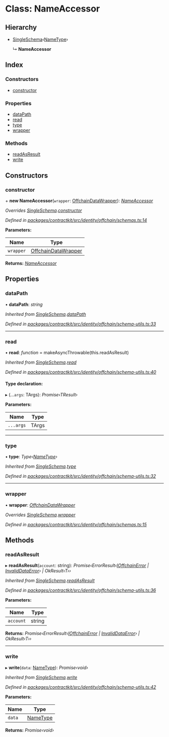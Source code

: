 # Class: NameAccessor

## Hierarchy

* [SingleSchema](_identity_offchain_schema_utils_.singleschema.md)‹[NameType](../modules/_identity_offchain_schemas_.md#nametype)›

  ↳ **NameAccessor**

## Index

### Constructors

* [constructor](_identity_offchain_schemas_.nameaccessor.md#constructor)

### Properties

* [dataPath](_identity_offchain_schemas_.nameaccessor.md#datapath)
* [read](_identity_offchain_schemas_.nameaccessor.md#read)
* [type](_identity_offchain_schemas_.nameaccessor.md#type)
* [wrapper](_identity_offchain_schemas_.nameaccessor.md#wrapper)

### Methods

* [readAsResult](_identity_offchain_schemas_.nameaccessor.md#readasresult)
* [write](_identity_offchain_schemas_.nameaccessor.md#write)

## Constructors

###  constructor

\+ **new NameAccessor**(`wrapper`: [OffchainDataWrapper](_identity_offchain_data_wrapper_.offchaindatawrapper.md)): *[NameAccessor](_identity_offchain_schemas_.nameaccessor.md)*

*Overrides [SingleSchema](_identity_offchain_schema_utils_.singleschema.md).[constructor](_identity_offchain_schema_utils_.singleschema.md#constructor)*

*Defined in [packages/contractkit/src/identity/offchain/schemas.ts:14](https://github.com/celo-org/celo-monorepo/blob/master/packages/contractkit/src/identity/offchain/schemas.ts#L14)*

**Parameters:**

Name | Type |
------ | ------ |
`wrapper` | [OffchainDataWrapper](_identity_offchain_data_wrapper_.offchaindatawrapper.md) |

**Returns:** *[NameAccessor](_identity_offchain_schemas_.nameaccessor.md)*

## Properties

###  dataPath

• **dataPath**: *string*

*Inherited from [SingleSchema](_identity_offchain_schema_utils_.singleschema.md).[dataPath](_identity_offchain_schema_utils_.singleschema.md#datapath)*

*Defined in [packages/contractkit/src/identity/offchain/schema-utils.ts:33](https://github.com/celo-org/celo-monorepo/blob/master/packages/contractkit/src/identity/offchain/schema-utils.ts#L33)*

___

###  read

• **read**: *function* = makeAsyncThrowable(this.readAsResult)

*Inherited from [SingleSchema](_identity_offchain_schema_utils_.singleschema.md).[read](_identity_offchain_schema_utils_.singleschema.md#read)*

*Defined in [packages/contractkit/src/identity/offchain/schema-utils.ts:40](https://github.com/celo-org/celo-monorepo/blob/master/packages/contractkit/src/identity/offchain/schema-utils.ts#L40)*

#### Type declaration:

▸ (...`args`: TArgs): *Promise‹TResult›*

**Parameters:**

Name | Type |
------ | ------ |
`...args` | TArgs |

___

###  type

• **type**: *Type‹[NameType](../modules/_identity_offchain_schemas_.md#nametype)›*

*Inherited from [SingleSchema](_identity_offchain_schema_utils_.singleschema.md).[type](_identity_offchain_schema_utils_.singleschema.md#type)*

*Defined in [packages/contractkit/src/identity/offchain/schema-utils.ts:32](https://github.com/celo-org/celo-monorepo/blob/master/packages/contractkit/src/identity/offchain/schema-utils.ts#L32)*

___

###  wrapper

• **wrapper**: *[OffchainDataWrapper](_identity_offchain_data_wrapper_.offchaindatawrapper.md)*

*Overrides [SingleSchema](_identity_offchain_schema_utils_.singleschema.md).[wrapper](_identity_offchain_schema_utils_.singleschema.md#wrapper)*

*Defined in [packages/contractkit/src/identity/offchain/schemas.ts:15](https://github.com/celo-org/celo-monorepo/blob/master/packages/contractkit/src/identity/offchain/schemas.ts#L15)*

## Methods

###  readAsResult

▸ **readAsResult**(`account`: string): *Promise‹ErrorResult‹[IOffchainError](../interfaces/_identity_offchain_schema_utils_.ioffchainerror.md) | [InvalidDataError](../interfaces/_identity_offchain_schema_utils_.invaliddataerror.md)› | OkResult‹T››*

*Inherited from [SingleSchema](_identity_offchain_schema_utils_.singleschema.md).[readAsResult](_identity_offchain_schema_utils_.singleschema.md#readasresult)*

*Defined in [packages/contractkit/src/identity/offchain/schema-utils.ts:36](https://github.com/celo-org/celo-monorepo/blob/master/packages/contractkit/src/identity/offchain/schema-utils.ts#L36)*

**Parameters:**

Name | Type |
------ | ------ |
`account` | string |

**Returns:** *Promise‹ErrorResult‹[IOffchainError](../interfaces/_identity_offchain_schema_utils_.ioffchainerror.md) | [InvalidDataError](../interfaces/_identity_offchain_schema_utils_.invaliddataerror.md)› | OkResult‹T››*

___

###  write

▸ **write**(`data`: [NameType](../modules/_identity_offchain_schemas_.md#nametype)): *Promise‹void›*

*Inherited from [SingleSchema](_identity_offchain_schema_utils_.singleschema.md).[write](_identity_offchain_schema_utils_.singleschema.md#write)*

*Defined in [packages/contractkit/src/identity/offchain/schema-utils.ts:42](https://github.com/celo-org/celo-monorepo/blob/master/packages/contractkit/src/identity/offchain/schema-utils.ts#L42)*

**Parameters:**

Name | Type |
------ | ------ |
`data` | [NameType](../modules/_identity_offchain_schemas_.md#nametype) |

**Returns:** *Promise‹void›*
